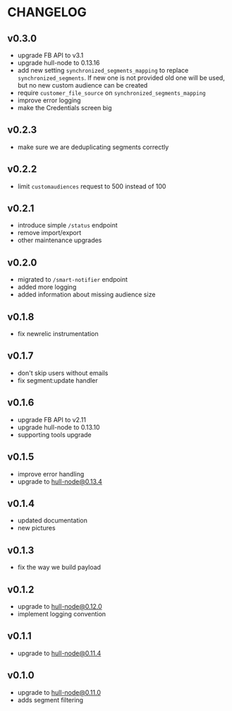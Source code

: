 # CHANGELOG

## v0.3.0

- upgrade FB API to v3.1
- upgrade hull-node to 0.13.16
- add new setting `synchronized_segments_mapping`  to replace `synchronized_segments`. If new one is not provided old one will be used, but no new custom audience can be created
- require `customer_file_source` on `synchronized_segments_mapping`
- improve error logging
- make the Credentials screen big

## v0.2.3
- make sure we are deduplicating segments correctly

## v0.2.2
- limit `customaudiences` request to 500 instead of 100

## v0.2.1
- introduce simple `/status` endpoint
- remove import/export
- other maintenance upgrades

## v0.2.0
- migrated to `/smart-notifier` endpoint
- added more logging
- added information about missing audience size

## v0.1.8
- fix newrelic instrumentation

## v0.1.7
- don't skip users without emails
- fix segment:update handler

## v0.1.6
- upgrade FB API to v2.11
- upgrade hull-node to 0.13.10
- supporting tools upgrade

## v0.1.5

- improve error handling
- upgrade to hull-node@0.13.4

## v0.1.4

- updated documentation
- new pictures

## v0.1.3

- fix the way we build payload

## v0.1.2

- upgrade to hull-node@0.12.0
- implement logging convention

## v0.1.1

- upgrade to hull-node@0.11.4

## v0.1.0

- upgrade to hull-node@0.11.0
- adds segment filtering
